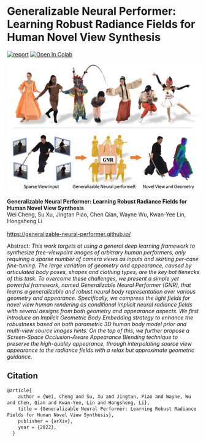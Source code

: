 # Generalizable Neural Performer: Learning Robust Radiance Fields for Human Novel View Synthesis</sub>
[![report](https://img.shields.io/badge/arxiv-report-red)]() 
[![Open In Colab](https://colab.research.google.com/assets/colab-badge.svg)]()

![Teaser image](./docs/teaser.png)

**Generalizable Neural Performer: Learning Robust Radiance Fields for Human Novel View Synthesis**<br>
Wei Cheng, Su Xu, Jingtan Piao, Chen Qian, Wayne Wu, Kwan-Yee Lin, Hongsheng Li<br>
<br>
https://generalizable-neural-performer.github.io/<br>

Abstract: *This work targets at using a general deep learning framework to synthesize free-viewpoint images of arbitrary human performers, only requiring a sparse number of camera views as inputs and skirting per-case fine-tuning. The large variation of geometry and appearance, caused by articulated body poses, shapes and clothing types, are the key bot tlenecks of this task. To overcome these challenges, we present a simple yet powerful framework, named Generalizable Neural Performer (GNR), that learns a generalizable and robust neural body representation over various geometry and appearance. Specifically, we compress the light fields for novel view human rendering as conditional implicit neural radiance fields with several designs from both geometry and appearance aspects. We first introduce an Implicit Geometric Body Embedding strategy to enhance the robustness based on both parametric 3D human body model prior and multi-view source images hints. On the top of this, we further propose a Screen-Space Occlusion-Aware Appearance Blending technique to preserve the high-quality appearance, through interpolating source view appearance to the radiance fields with a relax but approximate geometric guidance.*

## Citation

```
@article{
    author = {Wei, Cheng and Su, Xu and Jingtan, Piao and Wayne, Wu and Chen, Qian and Kwan-Yee, Lin and Hongsheng, Li},
    title = {Generalizable Neural Performer: Learning Robust Radiance Fields for Human Novel View Synthesis},
    publisher = {arXiv},
    year = {2022},
  }
```
